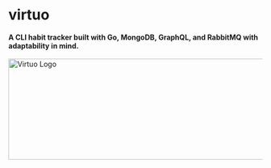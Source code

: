 # virtuo 
**A CLI habit tracker built with Go, MongoDB, GraphQL, and RabbitMQ with adaptability in mind.**<br>
  <br>
<img src="blob/magicpattern-4fF44tm4hpM-unsplash.jpg" alt="Virtuo Logo" height="200" width="1000"/>
